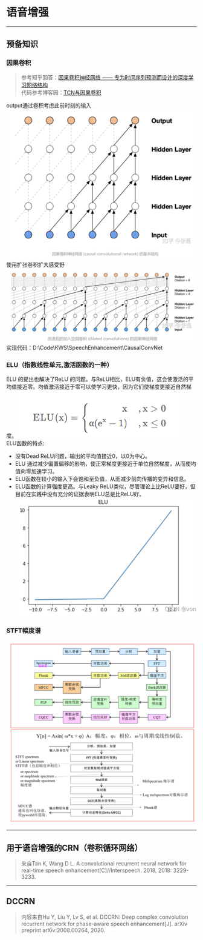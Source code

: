 # 语音增强
*** 
## 预备知识
### 因果卷积
>参考知乎回答：[因果卷积神经网络 —— 专为时间序列预测而设计的深度学习网络结构](https://zhuanlan.zhihu.com/p/422177151)  
>代码参考博客园：[TCN与因果卷积](https://www.cnblogs.com/PythonLearner/p/12925732.html)

output通过卷积考虑此前时刻的输入
![](img/mk-2023-09-09-11-00-06.png)
使用扩张卷积扩大感受野
![](img/mk-2023-09-09-11-01-00.png)
实现代码：D:\Code\KWS\SpeechEnhancement\CausalConvNet

### ELU（指数线性单元,激活函数的一种）
ELU 的提出也解决了ReLU 的问题。与ReLU相比，ELU有负值，这会使激活的平均值接近零。均值激活接近于零可以使学习更快，因为它们使梯度更接近自然梯度。
![](img/mk-2023-09-10-11-37-03.png)  
ELU函数的特点:  
- 没有Dead ReLU问题，输出的平均值接近0，以0为中心。
- ELU 通过减少偏置偏移的影响，使正常梯度更接近于单位自然梯度，从而使均值向零加速学习。
- ELU函数在较小的输入下会饱和至负值，从而减少前向传播的变异和信息。
- ELU函数的计算强度更高。与Leaky ReLU类似，尽管理论上比ReLU要好，但目前在实践中没有充分的证据表明ELU总是比ReLU好。
![](img/mk-2023-09-10-11-38-55.png)
### STFT幅度谱
![](img/mk-2023-09-10-15-14-53.png)
***
## 用于语音增强的CRN（卷积循环网络）
>来自Tan K, Wang D L. A convolutional recurrent neural network for real-time speech enhancement[C]//Interspeech. 2018, 2018: 3229-3233.



***
## DCCRN
>内容来自Hu Y, Liu Y, Lv S, et al. DCCRN: Deep complex convolution recurrent network for phase-aware speech enhancement[J]. arXiv preprint arXiv:2008.00264, 2020.

